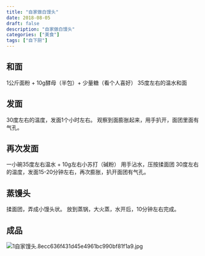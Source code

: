 ```yaml
---
title: "自家做白馒头"
date: 2018-08-05
draft: false
description: "自家做白馒头"
categories: ["美食"]
tags: ["自下厨"]
---
```



## 和面
1公斤面粉 + 10g酵母（半包）+ 少量糖（看个人喜好）
35度左右的温水和面

## 发面
30度左右的温度，发面1个小时左右。
观察到面膨胀起来，用手扒开，面团里面有气孔。

## 再次发面
一小碗35度左右温水 + 10g左右小苏打（碱粉）
用手沾水，压按揉面团
30度左右的温度，发面15-20分钟左右，再次膨胀，扒开面团有气孔。

## 蒸馒头
揉面团，弄成小馒头状。
放到蒸锅，大火蒸，水开后，10分钟左右完成。

## 成品
![1自家馒头.8ecc636f431d45e4961bc990bf81f1a9.jpg](https://i.loli.net/2020/05/26/Pnmbx84JIXkKvUH.jpg)
